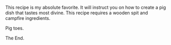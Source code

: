 This recipe is my absolute favorite. It will instruct you on how to create a pig dish that tastes most divine. This recipe requires a wooden spit and campfire ingredients. 

Pig toes.

The End.